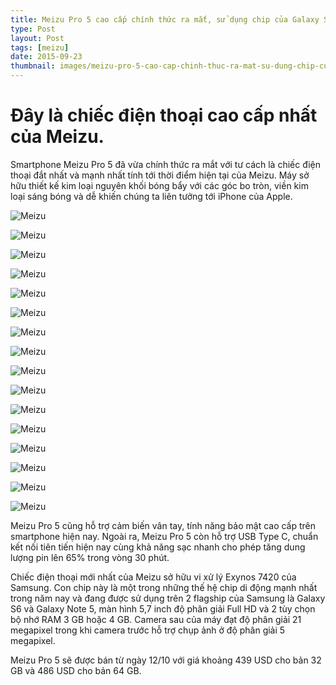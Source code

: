 ```yaml
---
title: Meizu Pro 5 cao cấp chính thức ra mắt, sử dụng chip của Galaxy S6, Galaxy Note 5
type: Post
layout: Post
tags: [meizu]
date: 2015-09-23
thumbnail: images/meizu-pro-5-cao-cap-chinh-thuc-ra-mat-su-dung-chip-cua-galaxy-s6-galaxy-note-5.jpg
---
```

# Đây là chiếc điện thoại cao cấp nhất của Meizu.
Smartphone Meizu Pro 5 đã vừa chính thức ra mắt với tư cách là chiếc điện thoại đắt nhất và mạnh nhất tính tới thời điểm hiện tại của Meizu. Máy sở hữu thiết kế kim loại nguyên khối bóng bẩy với các góc bo tròn, viền kim loại sáng bóng và dễ khiến chúng ta liên tưởng tới iPhone của Apple.

![Meizu](images/meizu-pro-5-cao-cap-chinh-thuc-ra-mat-su-dung-chip-cua-galaxy-s6-galaxy-note-5.jpg)

![Meizu](images/meizu-pro-5-cao-cap-chinh-thuc-ra-mat-su-dung-chip-cua-galaxy-s6-galaxy-note-5-1.jpg)

![Meizu](images/meizu-pro-5-cao-cap-chinh-thuc-ra-mat-su-dung-chip-cua-galaxy-s6-galaxy-note-5-2.jpg)

![Meizu](images/meizu-pro-5-cao-cap-chinh-thuc-ra-mat-su-dung-chip-cua-galaxy-s6-galaxy-note-5-3.jpg)

![Meizu](images/meizu-pro-5-cao-cap-chinh-thuc-ra-mat-su-dung-chip-cua-galaxy-s6-galaxy-note-5-4.jpg)

![Meizu](images/meizu-pro-5-cao-cap-chinh-thuc-ra-mat-su-dung-chip-cua-galaxy-s6-galaxy-note-5-5jpg)

![Meizu](images/meizu-pro-5-cao-cap-chinh-thuc-ra-mat-su-dung-chip-cua-galaxy-s6-galaxy-note-5-6.jpg)

![Meizu](images/meizu-pro-5-cao-cap-chinh-thuc-ra-mat-su-dung-chip-cua-galaxy-s6-galaxy-note-5-7.jpg)

![Meizu](images/meizu-pro-5-cao-cap-chinh-thuc-ra-mat-su-dung-chip-cua-galaxy-s6-galaxy-note-5-8.jpg)

![Meizu](images/meizu-pro-5-cao-cap-chinh-thuc-ra-mat-su-dung-chip-cua-galaxy-s6-galaxy-note-5-9.jpg)

![Meizu](images/meizu-pro-5-cao-cap-chinh-thuc-ra-mat-su-dung-chip-cua-galaxy-s6-galaxy-note-5-10.jpg)

![Meizu](images/meizu-pro-5-cao-cap-chinh-thuc-ra-mat-su-dung-chip-cua-galaxy-s6-galaxy-note-5-11.jpg)

![Meizu](images/meizu-pro-5-cao-cap-chinh-thuc-ra-mat-su-dung-chip-cua-galaxy-s6-galaxy-note-5-12.jpg)

![Meizu](images/meizu-pro-5-cao-cap-chinh-thuc-ra-mat-su-dung-chip-cua-galaxy-s6-galaxy-note-5-13.jpg)

![Meizu](images/meizu-pro-5-cao-cap-chinh-thuc-ra-mat-su-dung-chip-cua-galaxy-s6-galaxy-note-5-14.jpg)

![Meizu](images/meizu-pro-5-cao-cap-chinh-thuc-ra-mat-su-dung-chip-cua-galaxy-s6-galaxy-note-5-15.jpg)

Meizu Pro 5 cũng hỗ trợ cảm biến vân tay, tính năng bảo mật cao cấp trên smartphone hiện nay. Ngoài ra, Meizu Pro 5 còn hỗ trợ USB Type C, chuẩn kết nối tiên tiến hiện nay cùng khả năng sạc nhanh cho phép tăng dung lượng pin lên 65% trong vòng 30 phút.


Chiếc điện thoại mới nhất của Meizu sở hữu vi xử lý Exynos 7420 của Samsung. Con chip này là một trong những thế hệ chip di động mạnh nhất trong năm nay và đang được sử dụng trên 2 flagship của Samsung là Galaxy S6 và Galaxy Note 5, màn hình 5,7 inch độ phân giải Full HD và 2 tùy chọn bộ nhớ RAM 3 GB hoặc 4 GB. Camera sau của máy đạt độ phân giải 21 megapixel trong khi camera trước hỗ trợ chụp ảnh ở độ phân giải 5 megapixel.


Meizu Pro 5 sẽ được bán từ ngày 12/10 với giá khoảng 439 USD cho bản 32 GB và 486 USD cho bản 64 GB.    